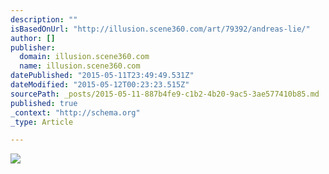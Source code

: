 ```yaml
---
description: ""
isBasedOnUrl: "http://illusion.scene360.com/art/79392/andreas-lie/"
author: []
publisher:
  domain: illusion.scene360.com
  name: illusion.scene360.com
datePublished: "2015-05-11T23:49:49.531Z"
dateModified: "2015-05-12T00:23:23.515Z"
sourcePath: _posts/2015-05-11-887b4fe9-c1b2-4b20-9ac5-3ae577410b85.md
published: true
_context: "http://schema.org"
_type: Article

---
```

![](http://illusion.scene360.com/wp-content/themes/sahara-10/submissions/2015/05/andreas-lie-02.jpg)